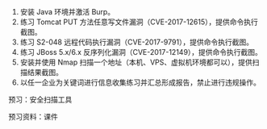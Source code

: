 
1. 安装 Java 环境并激活 Burp。
2. 练习 Tomcat PUT 方法任意写文件漏洞（CVE-2017-12615），提供命令执行截图。
3. 练习 S2-048 远程代码执行漏洞（CVE-2017-9791），提供命令执行截图。
4. 练习 JBoss 5.x/6.x 反序列化漏洞（CVE-2017-12149），提供命令执行截图。
5. 安装并使用 Nmap 扫描一个地址（本机、VPS、虚拟机环境都可以），提供扫描结果截图。
6. 以任一企业为关键词进行信息收集练习并汇总形成报告，禁止进行违规操作。

预习：安全扫描工具

预习资料：课件


